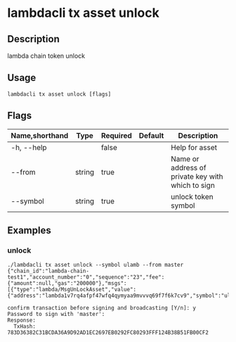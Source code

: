 # lambdacli tx asset unlock

## Description

lambda chain token unlock

## Usage

```
lambdacli tx asset unlock [flags]
```

## Flags

| Name,shorthand | Type   | Required | Default               | Description                                                  |
| -------------- | ------ | -------- | --------------------- | ------------------------------------------------------------ |
| -h, --help       |        | false     |                       |  Help for asset                                        |
| --from       |   string     | true     |                       |  Name or address of private key with which to sign                                        |
| --symbol       |  string      |   true   |                       |  unlock token symbol                                      |

## Examples

### unlock
```
./lambdacli tx asset unlock --symbol ulamb --from master                                      
{"chain_id":"lambda-chain-test1","account_number":"0","sequence":"23","fee":{"amount":null,"gas":"200000"},"msgs":[{"type":"lambda/MsgUnLockAsset","value":{"address":"lambda1v7rq4afpf47wfq4qymyaa9mvvvq69f7f6k7cv9","symbol":"ulamb"}}],"memo":""}

confirm transaction before signing and broadcasting [Y/n]: y
Password to sign with 'master':
Response:
  TxHash: 783D36382C31BCDA36A9D92AD1EC2697EB0292FC80293FFF124B38B51FB00CF2

```
